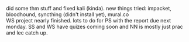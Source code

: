 

did some thm stuff and fixed kali (kinda). new things tried: impacket, bloodhound, syncthing (didn't install yet), mural.co  
WS project nearly finished. lots to do for PS with the report due next monday. SS and WS have quizes coming soon and NN is mostly just prac and lec catch up. 
